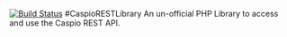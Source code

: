 [![Build Status](https://travis-ci.org/rxnlabs/caspio.svg)](https://travis-ci.org/rxnlabs/caspio/)
#CaspioRESTLibrary
An un-official PHP Library to access and use the Caspio REST API.